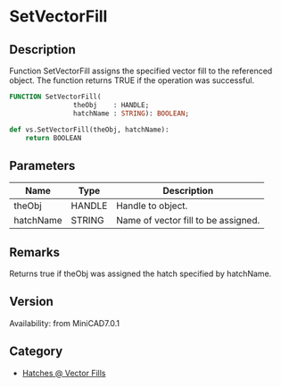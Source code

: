 # SetVectorFill

## Description
Function SetVectorFill assigns the specified vector fill to the referenced object. The function returns TRUE if the operation was successful.

```pascal
FUNCTION SetVectorFill(
				theObj    : HANDLE;
				hatchName : STRING): BOOLEAN;
```

```python
def vs.SetVectorFill(theObj, hatchName):
    return BOOLEAN
```

## Parameters
|Name|Type|Description|
|---|---|---|
|theObj|HANDLE|Handle to object.|
|hatchName|STRING|Name of vector fill to be assigned.|

## Remarks
Returns true if theObj was assigned the hatch specified by hatchName.

## Version
Availability: from MiniCAD7.0.1

## Category
* [Hatches @ Vector Fills](../Categories/Hatches%20-%20Vector%20Fills.md)
